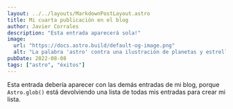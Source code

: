 ```yaml
---
layout: ../../layouts/MarkdownPostLayout.astro
title: Mi cuarta publicación en el blog
author: Javier Corrales
description: "Esta entrada aparecerá sola!"
image:
  url: "https://docs.astro.build/default-og-image.png"
  alt: "La palabra 'astro' contra una ilustración de planetas y estrellas."
pubDate: 2022-08-08
tags: ["astro", "éxitos"]
---
```

Esta entrada debería aparecer con las demás entradas de mi blog, porque `Astro.glob()` está devolviendo una lista de todas mis entradas para crear mi lista.